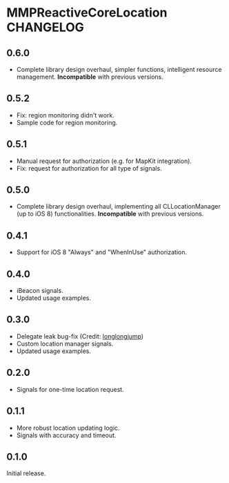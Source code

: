 # MMPReactiveCoreLocation CHANGELOG

## 0.6.0

* Complete library design overhaul, simpler functions, intelligent resource management. **Incompatible** with previous versions.

## 0.5.2

* Fix: region monitoring didn't work.
* Sample code for region monitoring.

## 0.5.1

* Manual request for authorization (e.g. for MapKit integration).
* Fix: request for authorization for all type of signals.

## 0.5.0

* Complete library design overhaul, implementing all CLLocationManager (up to iOS 8) functionalities. **Incompatible** with previous versions.

## 0.4.1

* Support for iOS 8 "Always" and "WhenInUse" authorization.

## 0.4.0

* iBeacon signals.
* Updated usage examples.

## 0.3.0

* Delegate leak bug-fix (Credit: [longlongjump](https://github.com/longlongjump))
* Custom location manager signals.
* Updated usage examples.

## 0.2.0

* Signals for one-time location request.

## 0.1.1

* More robust location updating logic.
* Signals with accuracy and timeout.

## 0.1.0

Initial release.
